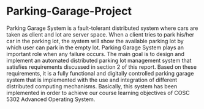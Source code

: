 # Parking-Garage-Project
Parking Garage System is a fault-tolerant distributed system where cars are taken as client and lot are server space. When a client tries to park his/her car in the parking lot, the system will show the available parking lot by which user can park in the empty lot. Parking Garage System plays an important role when any failure occurs.  The main goal is to design and implement an automated distributed parking lot management system that satisfies requirements discussed in section 2 of this report. Based on these requirements, it is a fully functional and digitally controlled parking garage system that is implemented with the use and integration of different distributed computing mechanisms. Basically, this system has been implemented in order to achieve our course learning objectives of COSC 5302 Advanced Operating System. 
